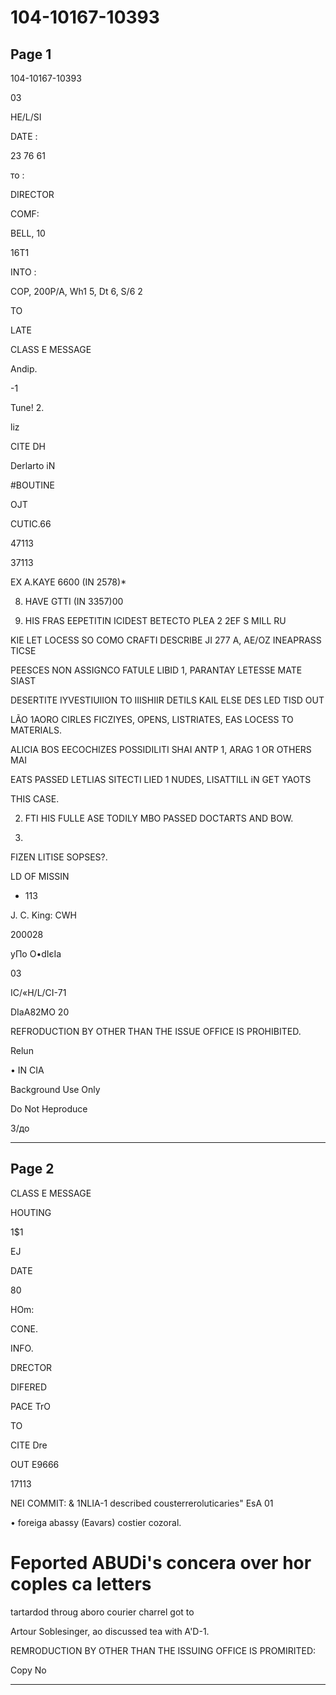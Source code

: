 # 104-10167-10393

## Page 1

104-10167-10393

03

HE/L/SI

DATE :

23 76 61

то :

DIRECTOR

COMF:

BELL, 10

16T1

INTO :

COP, 200P/A, Wh1 5, Dt 6, S/6 2

TO

LATE

CLASS E MESSAGE

Andip.

-1

Tune! 2.

liz

CITE DH

Derlarto iN

#BOUTINE

OJT

CUTIC.66

47113

37113

EX A.KAYE 6600 (IN 2578)*

8. HAVE GTTI (IN 3357)00

1. HIS FRAS EEPETITIN ICIDEST BETECTO PLEA 2 2EF S MILL RU

KIE LET LOCESS SO COMO CRAFTI DESCRIBE JI 277 A, AE/OZ INEAPRASS TICSE

PEESCES NON ASSIGNCO FATULE LIBID 1, PARANTAY LETESSE MATE SIAST

DESERTITE IYVESTIUIION TO IIISHIIR DETILS KAIL ELSE DES LED TISD OUT

LÃO 1AORO CIRLES FICZIYES, OPENS, LISTRIATES, EAS LOCESS TO MATERIALS.

ALICIA BOS EECOCHIZES POSSIDILITI SHAI ANTP 1, ARAG 1 OR OTHERS MAI

EATS PASSED LETLIAS SITECTI LIED 1 NUDES, LISATTILL iN GET YAOTS

THIS CASE.

2. FTI HIS FULLE ASE TODILY MBO PASSED DOCTARTS AND BOW.

3.

FIZEN LITISE SOPSES?.

LD OF MISSIN

- 113

J. C. King: CWH

200028

уПо O•dIєIа

03

IC/«H/L/CI-71

DIaA82MO 20

REFRODUCTION BY OTHER THAN THE ISSUE OFFICE IS PROHIBITED.

Relun

• IN CIA

Background Use Only

Do Not Heproduce

3/до

---

## Page 2

CLASS E MESSAGE

HOUTING

1$1

EJ

DATE

80

HOm:

CONE.

INFO.

DRECTOR

DIFERED

PACE TrO

TO

CITE Dre

OUT E9666

17113

NEI COMMIT: & 1NLIA-1 described cousterreroluticaries" EsA 01

• foreiga abassy (Eavars) costier cozoral.

# Feported ABUDi's concera over hor coples ca letters

tartardod throug aboro courier charrel got to

Artour Soblesinger, ao discussed tea with A'D-1.

REMRODUCTION BY OTHER THAN THE ISSUING OFFICE IS PROMIRITED:

Copy No

---

